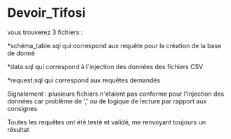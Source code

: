 # Devoir_Tifosi

vous trouverez 3 fichiers :

*schéma_table.sql qui correspond aux requête pour la création de la base de donné

*data.sql qui correspond à l'injection des données des fichiers CSV

*request.sql qui correspond aux requêtes demandés

Signalement : plusieurs fichiers n'étaient pas conforme pour l'injection des données car problème de ',' ou de logique de lecture par rapport aux consignes

Toutes les requêtes ont été testé et validé, me renvoyant toujours un résultat